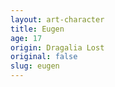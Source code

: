 ```yaml
---
layout: art-character
title: Eugen
age: 17
origin: Dragalia Lost
original: false
slug: eugen
---
```

